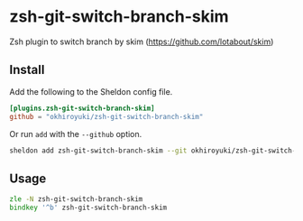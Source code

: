 # zsh-git-switch-branch-skim

Zsh plugin to switch branch by skim (<https://github.com/lotabout/skim>)

## Install

Add the following to the Sheldon config file.

```toml
[plugins.zsh-git-switch-branch-skim]
github = "okhiroyuki/zsh-git-switch-branch-skim"
```

Or run `add` with the `--github` option.

```zsh
sheldon add zsh-git-switch-branch-skim --git okhiroyuki/zsh-git-switch-branch-skim
```

## Usage

```zsh
zle -N zsh-git-switch-branch-skim
bindkey '^b' zsh-git-switch-branch-skim
```
